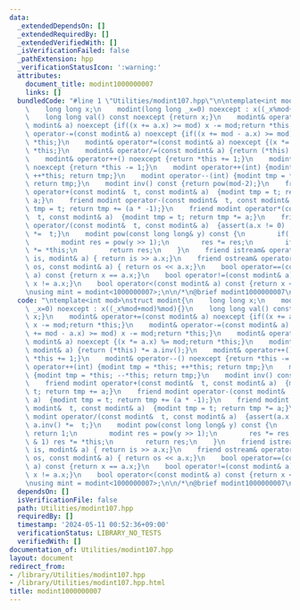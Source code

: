```yaml
---
data:
  _extendedDependsOn: []
  _extendedRequiredBy: []
  _extendedVerifiedWith: []
  _isVerificationFailed: false
  _pathExtension: hpp
  _verificationStatusIcon: ':warning:'
  attributes:
    document_title: modint1000000007
    links: []
  bundledCode: "#line 1 \"Utilities/modint107.hpp\"\n\ntemplate<int mod>\nstruct modint{\n\
    \    long long x;\n    modint(long long _x=0) noexcept : x((_x%mod+mod)%mod){}\n\
    \    long long val() const noexcept {return x;}\n    modint& operator+=(const\
    \ modint& a) noexcept {if((x += a.x) >= mod) x -= mod;return *this;}\n    modint&\
    \ operator-=(const modint& a) noexcept {if((x += mod - a.x) >= mod) x -= mod;return\
    \ *this;}\n    modint& operator*=(const modint& a) noexcept {(x *= a.x) %= mod;return\
    \ *this;}\n    modint& operator/=(const modint& a) {return (*this) *= a.inv();}\n\
    \    modint& operator++() noexcept {return *this += 1;}\n    modint& operator--()\
    \ noexcept {return *this -= 1;}\n    modint operator++(int) {modint tmp = *this;\
    \ ++*this; return tmp;}\n    modint operator--(int) {modint tmp = *this; --*this;\
    \ return tmp;}\n    modint inv() const {return pow(mod-2);}\n    friend modint\
    \ operator+(const modint&  t, const modint& a)  {modint tmp = t; return tmp +=\
    \ a;}\n    friend modint operator-(const modint&  t, const modint& a)  {modint\
    \ tmp = t; return tmp += (a * -1);}\n    friend modint operator*(const modint&\
    \  t, const modint& a)  {modint tmp = t; return tmp *= a;}\n    friend modint\
    \ operator/(const modint&  t, const modint& a)  {assert(a.x != 0) ; return a.inv()\
    \ *=  t;}\n    modint pow(const long long& y) const {\n        if(!y) return 1;\n\
    \        modint res = pow(y >> 1);\n        res *= res;\n        if(y & 1) res\
    \ *= *this;\n        return res;\n    }\n    friend istream& operator>>(istream&\
    \ is, modint& a) { return is >> a.x;}\n    friend ostream& operator<<(ostream&\
    \ os, const modint& a) { return os << a.x;}\n    bool operator==(const modint&\
    \ a) const {return x == a.x;}\n    bool operator!=(const modint& a) const {return\
    \ x != a.x;}\n    bool operator<(const modint& a) const {return x < a.x;}\n};\n\
    \nusing mint = modint<1000000007>;\n\n/*\n@brief modint1000000007\n*/\n"
  code: "\ntemplate<int mod>\nstruct modint{\n    long long x;\n    modint(long long\
    \ _x=0) noexcept : x((_x%mod+mod)%mod){}\n    long long val() const noexcept {return\
    \ x;}\n    modint& operator+=(const modint& a) noexcept {if((x += a.x) >= mod)\
    \ x -= mod;return *this;}\n    modint& operator-=(const modint& a) noexcept {if((x\
    \ += mod - a.x) >= mod) x -= mod;return *this;}\n    modint& operator*=(const\
    \ modint& a) noexcept {(x *= a.x) %= mod;return *this;}\n    modint& operator/=(const\
    \ modint& a) {return (*this) *= a.inv();}\n    modint& operator++() noexcept {return\
    \ *this += 1;}\n    modint& operator--() noexcept {return *this -= 1;}\n    modint\
    \ operator++(int) {modint tmp = *this; ++*this; return tmp;}\n    modint operator--(int)\
    \ {modint tmp = *this; --*this; return tmp;}\n    modint inv() const {return pow(mod-2);}\n\
    \    friend modint operator+(const modint&  t, const modint& a)  {modint tmp =\
    \ t; return tmp += a;}\n    friend modint operator-(const modint&  t, const modint&\
    \ a)  {modint tmp = t; return tmp += (a * -1);}\n    friend modint operator*(const\
    \ modint&  t, const modint& a)  {modint tmp = t; return tmp *= a;}\n    friend\
    \ modint operator/(const modint&  t, const modint& a)  {assert(a.x != 0) ; return\
    \ a.inv() *=  t;}\n    modint pow(const long long& y) const {\n        if(!y)\
    \ return 1;\n        modint res = pow(y >> 1);\n        res *= res;\n        if(y\
    \ & 1) res *= *this;\n        return res;\n    }\n    friend istream& operator>>(istream&\
    \ is, modint& a) { return is >> a.x;}\n    friend ostream& operator<<(ostream&\
    \ os, const modint& a) { return os << a.x;}\n    bool operator==(const modint&\
    \ a) const {return x == a.x;}\n    bool operator!=(const modint& a) const {return\
    \ x != a.x;}\n    bool operator<(const modint& a) const {return x < a.x;}\n};\n\
    \nusing mint = modint<1000000007>;\n\n/*\n@brief modint1000000007\n*/"
  dependsOn: []
  isVerificationFile: false
  path: Utilities/modint107.hpp
  requiredBy: []
  timestamp: '2024-05-11 00:52:36+09:00'
  verificationStatus: LIBRARY_NO_TESTS
  verifiedWith: []
documentation_of: Utilities/modint107.hpp
layout: document
redirect_from:
- /library/Utilities/modint107.hpp
- /library/Utilities/modint107.hpp.html
title: modint1000000007
---
```

